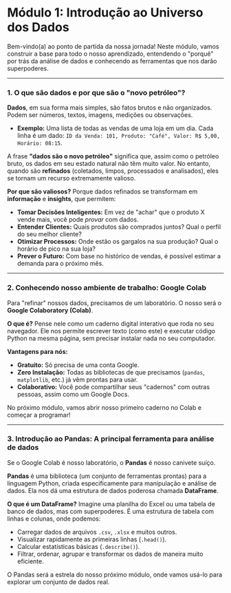 # Módulo 1: Introdução ao Universo dos Dados

Bem-vindo(a) ao ponto de partida da nossa jornada! Neste módulo, vamos construir a base para todo o nosso aprendizado, entendendo o "porquê" por trás da análise de dados e conhecendo as ferramentas que nos darão superpoderes.

---

### 1. O que são dados e por que são o "novo petróleo"?

**Dados**, em sua forma mais simples, são fatos brutos e não organizados. Podem ser números, textos, imagens, medições ou observações.

*   **Exemplo:** Uma lista de todas as vendas de uma loja em um dia. Cada linha é um dado: `ID da Venda: 101, Produto: "Café", Valor: R$ 5,00, Horário: 08:15`.

A frase **"dados são o novo petróleo"** significa que, assim como o petróleo bruto, os dados em seu estado natural não têm muito valor. No entanto, quando são **refinados** (coletados, limpos, processados e analisados), eles se tornam um recurso extremamente valioso.

**Por que são valiosos?** Porque dados refinados se transformam em **informação** e **insights**, que permitem:
*   **Tomar Decisões Inteligentes:** Em vez de "achar" que o produto X vende mais, você pode *provar* com dados.
*   **Entender Clientes:** Quais produtos são comprados juntos? Qual o perfil do seu melhor cliente?
*   **Otimizar Processos:** Onde estão os gargalos na sua produção? Qual o horário de pico na sua loja?
*   **Prever o Futuro:** Com base no histórico de vendas, é possível estimar a demanda para o próximo mês.

---

### 2. Conhecendo nosso ambiente de trabalho: Google Colab

Para "refinar" nossos dados, precisamos de um laboratório. O nosso será o **Google Colaboratory (Colab)**.

**O que é?** Pense nele como um caderno digital interativo que roda no seu navegador. Ele nos permite escrever texto (como este) e executar código Python na mesma página, sem precisar instalar nada no seu computador.

**Vantagens para nós:**
*   **Gratuito:** Só precisa de uma conta Google.
*   **Zero Instalação:** Todas as bibliotecas de que precisamos (`pandas`, `matplotlib`, etc.) já vêm prontas para usar.
*   **Colaborativo:** Você pode compartilhar seus "cadernos" com outras pessoas, assim como um Google Docs.

No próximo módulo, vamos abrir nosso primeiro caderno no Colab e começar a programar!

---

### 3. Introdução ao Pandas: A principal ferramenta para análise de dados

Se o Google Colab é nosso laboratório, o **Pandas** é nosso canivete suíço.

**Pandas** é uma biblioteca (um conjunto de ferramentas prontas) para a linguagem Python, criada especificamente para manipulação e análise de dados. Ela nos dá uma estrutura de dados poderosa chamada **DataFrame**.

**O que é um DataFrame?** Imagine uma planilha do Excel ou uma tabela de banco de dados, mas com superpoderes. É uma estrutura de tabela com linhas e colunas, onde podemos:
*   Carregar dados de arquivos `.csv`, `.xlsx` e muitos outros.
*   Visualizar rapidamente as primeiras linhas (`.head()`).
*   Calcular estatísticas básicas (`.describe()`).
*   Filtrar, ordenar, agrupar e transformar os dados de maneira muito eficiente.

O Pandas será a estrela do nosso próximo módulo, onde vamos usá-lo para explorar um conjunto de dados real.